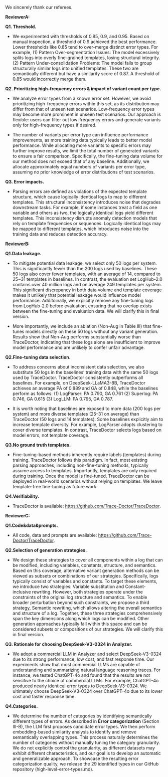 We sincerely thank our referees. 

**ReviewerA:**

**Q1. Threshold.**
- We experimented with thresholds of 0.85, 0.9, and 0.95. Based on manual inspection, a threshold of 0.9 achieved the best performance. Lower thresholds like 0.85 tend to over-merge distinct error types. For example, (1) Pattern Over-segmentation Issues: The model excessively splits logs into overly fine-grained templates, losing structural integrity. (2) Pattern Under-consolidation Problems: The model fails to group structurally similar logs into unified templates.
These two are semantically different but have a similarity score of 0.87. A threshold of 0.85 would incorrectly merge them.



**Q2. Prioritizing high‑frequency errors & impact of variant count per type.**
- We analyze error types from a known error set. However, we avoid prioritizing high-frequency errors within this set, as its distribution may differ from that of unseen test scenarios. Low-frequency error types may become more prominent in unseen test scenarios. Our approach is flexible: users can filter out low-frequency errors and generate variants only for high-frequency types if desired.

- The number of variants per error type can influence performance improvements, as more training data typically leads to better model performance. While allocating more variants to specific errors may further improve results, we limit the total number of generated variants to ensure a fair comparison. Specifically, the fine-tuning data volume for our method does not exceed that of any baseline. Additionally, we allocate approximately equal numbers of variants per error type, assuming no prior knowledge of  error distributions of test scenarios.

**Q3. Error impacts.**
- Parsing errors are defined as violations of the expected template structure, which cause logically identical logs to map to different templates. This structural inconsistency introduces noise that degrades downstream tasks. For example, if some instances treat a field as one variable and others as two, the logically identical logs yield different templates. This inconsistency disrupts anomaly detection models that rely on template frequencies or sequences. Logically identical logs may be mapped to different templates, which introduces noise into the training data and reduces detection accuracy.



**ReviewerB:**

**Q1.Data leakage.**

- To mitigate potential data leakage, we select only 50 logs per system. This is significantly fewer than the 200 logs used by baselines. These 50 logs also cover fewer templates, with an average of 14, compared to 25~31 templates in baselines. In contrast, the evaluation set LogHub-2.0 contains over 40 million logs and on average 249 templates per system. This significant discrepancy in both data volume and template coverage makes it unlikely that potential leakage would influence model performance.
Additoinally, we explicitly remove any fine-tuning logs from LogHub-2.0 before evaluation, ensuring that no overlap exists between the fine-tuning and evaluation data. We will clarify this in final version.

- More importantly, we include an ablation (Non-Aug in Table III) that fine-tunes models directly on these 50 logs without any variant generation. Results show that Non-Aug performs substantially worse than TraceDoctor, indicating that these logs alone are insufficient to improve model performance and are unlikely to confer unfair advantage.


**Q2.Fine-tuning data selection.**
- To address concerns about inconsistent data selection, we also substitute 50 logs in the baselines’ training data with the same 50 logs used by TraceDoctor. TraceDoctor consistently outperforms all baselines. For example, on DeepSeek-LLaMA3-8B, TraceDoctor achieves an average PA of 0.889 and GA of 0.848, while the baselines perform as follows:
(1) LogParser: PA 0.790, GA 0.761 (2) Superlog: PA 0.746, GA 0.615 (3) LogLLM: PA 0.795, GA 0.787.

- It is worth noting that baselines are exposed to more data (200 logs per system) and more diverse templates (25–31 on average) than TraceDoctor (50 logs and 14 templates). Some baselines explicitly aim to increase template diversity. For example, LogParser adopts clustering to cover diverse templates. In contrast, TraceDoctor selects logs based on model errors, not template coverage.


**Q3.No ground truth templates.**
- Fine-tuning-based methods inherently require labels (templates) during training. TraceDoctor follows this paradigm. In fact, most existing parsing approaches, including non-fine-tuning methods, typically assume access to templates. Importantly, templates are only required during training. Once the model is fine-tuned, TraceDoctor can be deployed in real-world scenarios without relying on templates. We leave template-free fine-tuning as future work.

**Q4.Verifiability.**
- TraceDoctor is available: https://github.com/Trace-Doctor/TraceDoctor.




**ReviewerC:**

**Q1.Code&data&prompts.**
- All code, data and prompts are available: https://github.com/Trace-Doctor/TraceDoctor. 

**Q2.Selection of generation strategies.**
- We design these strategies to cover all components within a log that can be modified, including variables, constants, structure, and semantics. Based on this coverage, alternative variant generation methods can be viewed as subsets or combinations of our strategies.
Specifically, logs typically consist of variables and constants. To target these elements, we introduce two strategies: Variable substitution and Constant-inclusive rewriting. However, both strategies operate under the constraints of the original log structure and semantics. To enable broader perturbation beyond such constraints, we propose a third strategy, Semantic rewriting, which allows altering the overall semantics and structure of a log.
Together, these three strategies comprehensively span the key dimensions along which logs can be modified. Other generation approaches typically fall within this space and can be considered subsets or compositions of our strategies. We will clarify this in final version.

**Q3. Rationale for choosing DeepSeek-V3-0324 in Analyzer.**
- We adopt a commercial LLM in Analyzer and select DeepSeek-V3-0324 due to its strong performance, low cost, and fast response time. Our experiments show that most commercial LLMs are capable of understanding and summarizing natural language reasoning traces. For instance, we tested ChatGPT-4o and found that the results are not sensitive to the choice of commercial LLMs. For example, ChatGPT-4o produced nearly identical error types to DeepSeek-V3-0324. We ultimately choose DeepSeek-V3-0324 over ChatGPT-4o due to its lower cost and faster response time.

**Q4.Categories.**
- We determine the number of categories by identifying semantically different types of errors. As described in **Error categorization** (Section III-B), the LLM first proposes candidate error types. We then perform embedding-based similarity analysis to identify and remove semantically overlapping types. This process naturally determines the number of categories without manually tuning the category granularity. We do not explicitly control the granularity, as different datasets may exhibit different characteristics, and our goal is to develop an automatic and generalizable approach.
To showcase the resulting error categorization quality, we release the 29 identified types in our GitHub repository (high-level-error-types.md).




